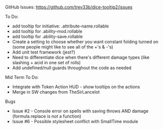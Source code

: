 GitHub Issues: https://github.com/trev33b/dice-tooltip2/issues

To Do:
* add tooltip for initiative: .attribute-name.rollable
* add tooltip for .ability-mod.rollable
* add tooltip for .ability-save.rollable
* Create a setting to choose whether you want constant folding turned on (some people might like to see all of the +'s & -'s)
* Add unit test framework (jest?)
* Need to differentiate dice when there's different damage types (like slashing + acid in one set of rolls)
* Add undefined/null guards throughout the code as needed

Mid Term To Do:
* Integrate with Token Action HUD - show tooltips on the actions
* Merge in SW changes from TheSirLancelot

Bugs
* Issue #2 - Console error on spells with saving throws AND damage (formula.replace is not a function)
* Issue #6 - Possible stylesheet conflict with SmallTime module

